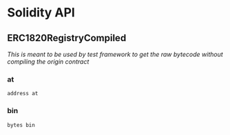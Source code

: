# Solidity API

## ERC1820RegistryCompiled

_This is meant to be used by test framework to get the raw bytecode without compiling the origin contract_

### at

```solidity
address at
```

### bin

```solidity
bytes bin
```

